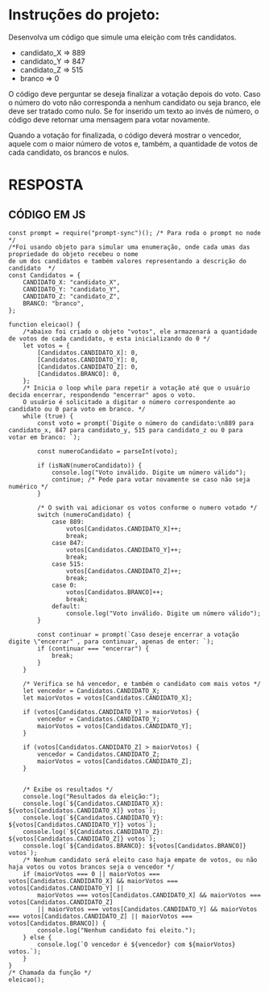 # Instruções do projeto:

Desenvolva um código que simule uma eleição com três candidatos.
- candidato_X => 889
- candidato_Y => 847
- candidato_Z => 515
- branco => 0

O código deve perguntar se deseja finalizar a votação depois do voto. Caso o número do voto não corresponda a nenhum candidato ou seja branco, ele deve ser tratado como nulo. Se for inserido um texto ao invés de número, o código deve retornar uma mensagem para votar novamente.

Quando a votação for finalizada, o código deverá mostrar o vencedor, aquele com o maior número de votos e, também, a quantidade de votos de cada candidato, os brancos e nulos.

# RESPOSTA

## CÓDIGO EM JS

```JS
const prompt = require("prompt-sync")(); /* Para roda o prompt no node */
/*Foi usando objeto para simular uma enumeração, onde cada umas das propriedade do objeto recebeu o nome 
de um dos candidatos e também valores representando a descrição do candidato  */
const Candidatos = {
    CANDIDATO_X: "candidato_X",
    CANDIDATO_Y: "candidato_Y",
    CANDIDATO_Z: "candidato_Z",
    BRANCO: "branco",
};

function eleicao() {
    /*abaixo foi criado o objeto "votos", ele armazenará a quantidade de votos de cada candidato, e esta inicializando do 0 */
    let votos = {
        [Candidatos.CANDIDATO_X]: 0,
        [Candidatos.CANDIDATO_Y]: 0,
        [Candidatos.CANDIDATO_Z]: 0,
        [Candidatos.BRANCO]: 0,
    };
    /* Inicia o loop while para repetir a votação até que o usuário decida encerrar, respondendo "encerrar" apos o voto.
    O usuário é solicitado a digitar o número correspondente ao candidato ou 0 para voto em branco. */
    while (true) {
        const voto = prompt(`Digite o número do candidato:\n889 para candidato_x, 847 para candidato_y, 515 para candidato_z ou 0 para votar em branco: `);

        const numeroCandidato = parseInt(voto);

        if (isNaN(numeroCandidato)) {
            console.log("Voto inválido. Digite um número válido");
            continue; /* Pede para votar novamente se caso não seja numérico */
        }

        /* O swith vai adicionar os votos conforme o numero votado */
        switch (numeroCandidato) {
            case 889:
                votos[Candidatos.CANDIDATO_X]++;
                break;
            case 847:
                votos[Candidatos.CANDIDATO_Y]++;
                break;
            case 515:
                votos[Candidatos.CANDIDATO_Z]++;
                break;
            case 0:
                votos[Candidatos.BRANCO]++;
                break;
            default:
                console.log("Voto inválido. Digite um número válido");
        }

        const continuar = prompt(`Caso deseje encerrar a votação digite \"encerrar" , para continuar, apenas de enter: `);
        if (continuar === "encerrar") {
            break;
        }
    }

    /* Verifica se há vencedor, e também o candidato com mais votos */
    let vencedor = Candidatos.CANDIDATO_X;
    let maiorVotos = votos[Candidatos.CANDIDATO_X];

    if (votos[Candidatos.CANDIDATO_Y] > maiorVotos) {
        vencedor = Candidatos.CANDIDATO_Y;
        maiorVotos = votos[Candidatos.CANDIDATO_Y];
    }

    if (votos[Candidatos.CANDIDATO_Z] > maiorVotos) {
        vencedor = Candidatos.CANDIDATO_Z;
        maiorVotos = votos[Candidatos.CANDIDATO_Z];
    }


    /* Exibe os resultados */
    console.log("Resultados da eleição:");
    console.log(`${Candidatos.CANDIDATO_X}: ${votos[Candidatos.CANDIDATO_X]} votos`);
    console.log(`${Candidatos.CANDIDATO_Y}: ${votos[Candidatos.CANDIDATO_Y]} votos`);
    console.log(`${Candidatos.CANDIDATO_Z}: ${votos[Candidatos.CANDIDATO_Z]} votos`);
    console.log(`${Candidatos.BRANCO}: ${votos[Candidatos.BRANCO]} votos`);
    /* Nenhum candidato será eleito caso haja empate de votos, ou não haja votos ou votos brancos seja o vencedor */
    if (maiorVotos === 0 || maiorVotos === votos[Candidatos.CANDIDATO_X] && maiorVotos === votos[Candidatos.CANDIDATO_Y] ||
        maiorVotos === votos[Candidatos.CANDIDATO_X] && maiorVotos === votos[Candidatos.CANDIDATO_Z]
        || maiorVotos === votos[Candidatos.CANDIDATO_Y] && maiorVotos === votos[Candidatos.CANDIDATO_Z] || maiorVotos === votos[Candidatos.BRANCO]) {
        console.log("Nenhum candidato foi eleito.");
    } else {
        console.log(`O vencedor é ${vencedor} com ${maiorVotos} votos.`);
    }
}
/* Chamada da função */
eleicao();
```
